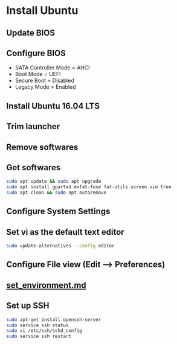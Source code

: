 # Install Ubuntu

## Update BIOS

## Configure BIOS

-   SATA Controller Mode = AHCI
-   Boot Mode = UEFI
-   Secure Boot = Disabled
-   Legacy Mode = Enabled

## Install Ubuntu 16.04 LTS

## Trim launcher

## Remove softwares

## Get softwares

```sh
sudo apt update && sudo apt upgrade
sudo apt install gparted exfat-fuse fat-utils screen vim tree
sudo apt clean && sudo apt autoremove
```

## Configure System Settings

## Set vi as the default text editor

```sh
sudo update-alternatives --config editor
```

## Configure File view (Edit --> Preferences)

## [set_environment.md](set_environment.md)

## Set up SSH

```sh
sudo apt-get install openssh-server
sudo service ssh status
sudo vi /etc/ssh/sshd_config
sudo service ssh restart
```
